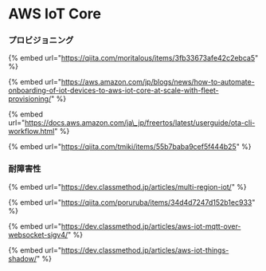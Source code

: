 # AWS IoT Core

### プロビジョニング

{% embed url="https://qiita.com/moritalous/items/3fb33673afe42c2ebca5" %}

{% embed url="https://aws.amazon.com/jp/blogs/news/how-to-automate-onboarding-of-iot-devices-to-aws-iot-core-at-scale-with-fleet-provisioning/" %}

{% embed url="https://docs.aws.amazon.com/ja\_jp/freertos/latest/userguide/ota-cli-workflow.html" %}

{% embed url="https://qiita.com/tmiki/items/55b7baba9cef5f444b25" %}



### 耐障害性

{% embed url="https://dev.classmethod.jp/articles/multi-region-iot/" %}



{% embed url="https://qiita.com/poruruba/items/34d4d7247d152b1ec933" %}

{% embed url="https://dev.classmethod.jp/articles/aws-iot-mqtt-over-websocket-sigv4/" %}

{% embed url="https://dev.classmethod.jp/articles/aws-iot-things-shadow/" %}



